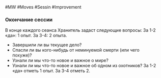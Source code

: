 #MW #Moves #Sessin #Improvement 

### Окончание сессии

В конце каждого сеанса Хранитель задаст следующие вопросы:
За 1-2 «да»: 1 опыт. За 3-4: 2 опыта. 
- Завершили ли вы текущее дело? 
- Спасли ли вы кого-нибудь от неминуемой смерти (или чего похуже)? 
- Узнали ли мы что-то новое и важное о мире? 
- Узнали ли мы что-то новое и важное об одном из охотников?
За 1-2 «да» отметь 1 опыт. За 3-4 отметь 2.